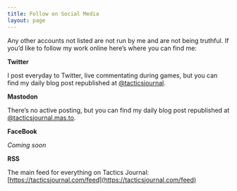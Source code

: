 ```yaml
---
title: Follow on Social Media
layout: page
---
```


Any other accounts not listed are not run by me and are not being truthful. If you’d like to follow my work online here’s where you can find me:

**Twitter** 

I post everyday to Twitter, live commentating during games, but you can find my daily blog post republished at [@tacticsjournal](https://twitter.com/tacticsjournal). 

**Mastodon**

There’s no active posting, but you can find my daily blog post republished at [@tacticsjournal.mas.to](https://mas.to/@tacticsjournal). 

**FaceBook**

*Coming soon*

**RSS**

The main feed for everything on Tactics Journal: [https://tacticsjournal.com/feed](https://tacticsjournal.com/feed)
